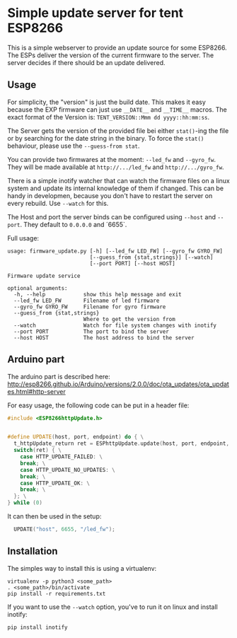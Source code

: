 # Simple update server for tent ESP8266

This is a simple webserver to provide an update source for some ESP8266.
The ESPs deliver the version of the current firmware to the server.
The server decides if there should be an update delivered.

## Usage

For simplicity, the "version" is just the build date.
This makes it easy because the EXP firmware can just use `__DATE__` and `__TIME__` macros.
The exact format of the Version is: `TENT_VERSION::Mmm dd yyyy::hh:mm:ss`.

The Server gets the version of the provided file bei either `stat()`-ing the file or by searching for the date string in the binary.
To force the `stat()` behaviour, please use the `--guess-from stat`.

You can provide two firmwares at the moment: `--led_fw` and `--gyro_fw`.
They will be made available at `http://.../led_fw` and `http://.../gyro_fw`. 

There is a simple inotify watcher that can watch the firmware files on a linux system and update its internal knowledge of them if changed.
This can be handy in developmen, because you don't have to restart the server on every rebuild.
Use `--watch` for this.

The Host and port the server binds can be configured using `--host` and `--port`.
They default to `0.0.0.0` and ´6655`.

Full usage:

```
usage: firmware_update.py [-h] [--led_fw LED_FW] [--gyro_fw GYRO_FW]                      
                          [--guess_from {stat,strings}] [--watch]
                          [--port PORT] [--host HOST]

Firmware update service

optional arguments:
  -h, --help            show this help message and exit
  --led_fw LED_FW       Filename of led firmware
  --gyro_fw GYRO_FW     Filename for gyro firmware
  --guess_from {stat,strings}
                        Where to get the version from
  --watch               Watch for file system changes with inotify
  --port PORT           The port to bind the server
  --host HOST           The host address to bind the server

```

## Arduino part

The arduino part is described here: http://esp8266.github.io/Arduino/versions/2.0.0/doc/ota_updates/ota_updates.html#http-server

For easy usage, the following code can be put in a header file:
```C++
#include <ESP8266httpUpdate.h>


#define UPDATE(host, port, endpoint) do { \
  t_httpUpdate_return ret = ESPhttpUpdate.update(host, port, endpoint,  "TENT_VERSION::" __DATE__ "::" __TIME__); \
  switch(ret) { \
    case HTTP_UPDATE_FAILED: \
    break; \
    case HTTP_UPDATE_NO_UPDATES: \
    break; \
    case HTTP_UPDATE_OK: \
    break; \
  }; \
} while (0)
```

It can then be used in the setup:
```C++
  UPDATE("host", 6655, "/led_fw");
```


## Installation

The simples way to install this is using a virtualenv:
```
virtualenv -p python3 <some_path>
. <some_path>/bin/activate
pip install -r requirements.txt
```

If you want to use the `--watch` option, you've to run it on linux and install inotify:
```
pip install inotify
```
